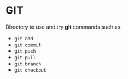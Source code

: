 # GIT
Directory to use and try **git** commands such as:

* `git add`
* `git commit`
* `git push`
* `git pull`
* `git branch`
* `git checkout`
